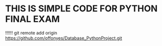 # THIS IS SIMPLE CODE FOR PYTHON FINAL EXAM
!!!!!!
git remote add origin https://github.com/offonyes/Database_PythonProject.git